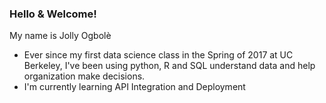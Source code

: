 ### Hello & Welcome! 

My name is Jolly Ogbolè

- Ever since my first data science class in the Spring of 2017 at UC Berkeley, I've been using python, R and SQL understand data and help organization make decisions.
- I'm currently learning API Integration and Deployment
